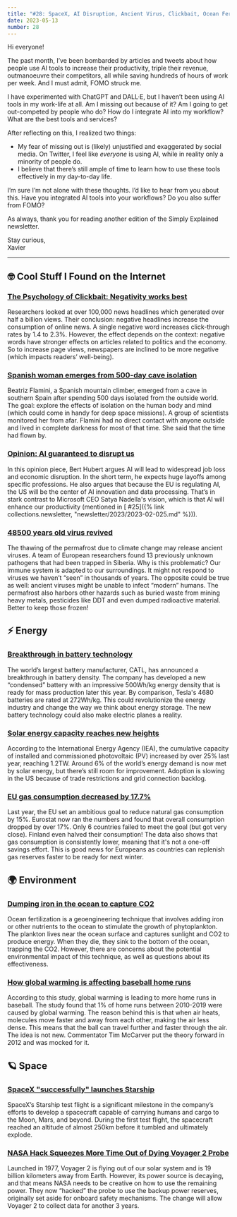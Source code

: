 ```yaml
---
title: "#28: SpaceX, AI Disruption, Ancient Virus, Clickbait, Ocean Fertilization, Home Runs, Voyager 2, and more!"
date: 2023-05-13
number: 28
---
```


Hi everyone!

The past month, I’ve been bombarded by articles and tweets about how people use AI tools to increase their productivity, triple their revenue, outmanoeuvre their competitors, all while saving hundreds of hours of work per week. And I must admit, FOMO struck me.

I have experimented with ChatGPT and DALL·E, but I haven’t been using AI tools in my work-life at all. Am I missing out because of it? Am I going to get out-competed by people who do? How do I integrate AI into my workflow? What are the best tools and services?

After reflecting on this, I realized two things:

* My fear of missing out is (likely) unjustified and exaggerated by social media. On Twitter, I feel like *everyone* is using AI, while in reality only a minority of people do.
* I believe that there’s still ample of time to learn how to use these tools effectively in my day-to-day life.

I’m sure I’m not alone with these thoughts. I’d like to hear from you about this. Have you integrated AI tools into your workflows? Do you also suffer from FOMO?

As always, thank you for reading another edition of the Simply Explained newsletter.

Stay curious,  
Xavier

---

## 🤓 Cool Stuff I Found on the Internet
### [The Psychology of Clickbait: Negativity works best](https://phys.org/news/2023-03-headlines-negative-boost-consumption-online.html)
Researchers looked at over 100,000 news headlines which generated over half a billion views. Their conclusion: negative headlines increase the consumption of online news. A single negative word increases click-through rates by 1.4 to 2.3%. However, the effect depends on the context: negative words have stronger effects on articles related to politics and the economy. So to increase page views, newspapers are inclined to be more negative (which impacts readers’ well-being).



### [Spanish woman emerges from 500-day cave isolation](https://www.theguardian.com/world/2023/apr/14/spanish-woman-emerges-after-spending-500-days-living-alone-in-cave)
Beatriz Flamini, a Spanish mountain climber, emerged from a cave in southern Spain after spending 500 days isolated from the outside world. The goal: explore the effects of isolation on the human body and mind (which could come in handy for deep space missions). A group of scientists monitored her from afar. Flamini had no direct contact with anyone outside and lived in complete darkness for most of that time. She said that the time had flown by.



### [Opinion: AI guaranteed to disrupt us](https://berthub.eu/articles/posts/ai-is-guaranteed-to-disrupt-us/)
In this opinion piece, Bert Hubert argues AI will lead to widespread job loss and economic disruption. In the short term, he expects huge layoffs among specific professions. He also argues that because the EU is regulating AI, the US will be the center of AI innovation and data processing. That’s in stark contrast to Microsoft CEO Satya Nadella's vision, which is that AI will enhance our productivity (mentioned in [ #25]({% link collections.newsletter, "newsletter/2023/2023-02-025.md" %})).



### [48500 years old virus revived](https://edition.cnn.com/2023/03/08/world/permafrost-virus-risk-climate-scn/index.html)
The thawing of the permafrost due to climate change may release ancient viruses. A team of European researchers found 13 previously unknown pathogens that had been trapped in Siberia. Why is this problematic? Our immune system is adapted to our surroundings. It might not respond to viruses we haven’t “seen” in thousands of years. The opposite could be true as well: ancient viruses might be unable to infect “modern” humans. The permafrost also harbors other hazards such as buried waste from mining heavy metals, pesticides like DDT and even dumped radioactive material. Better to keep those frozen!




## ⚡️ Energy
### [Breakthrough in battery technology](https://thedriven.io/2023/04/21/worlds-largest-battery-maker-announces-major-breakthrough-in-battery-density/)
The world’s largest battery manufacturer, CATL, has announced a breakthrough in battery density. The company has developed a new “condensed” battery with an impressive 500Wh/kg energy density that is ready for mass production later this year. By comparison, Tesla's 4680 batteries are rated at 272Wh/kg. This could revolutionize the energy industry and change the way we think about energy storage. The new battery technology could also make electric planes a reality.



### [Solar energy capacity reaches new heights](https://www.pv-tech.org/global-installed-pv-capacity-passes-1-18tw-iea/)
According to the International Energy Agency (IEA), the cumulative capacity of installed and commissioned photovoltaic (PV) increased by over 25% last year, reaching 1.2TW. Around 6% of the world’s energy demand is now met by solar energy, but there’s still room for improvement. Adoption is slowing in the US because of trade restrictions and grid connection backlog.



### [EU gas consumption decreased by 17.7%](https://ec.europa.eu/eurostat/en/web/products-eurostat-news/w/ddn-20230419-1)
Last year, the EU set an ambitious goal to reduce natural gas consumption by 15%. Eurostat now ran the numbers and found that overall consumption dropped by over 17%. Only 6 countries failed to meet the goal (but got very close). Finland even halved their consumption! The data also shows that gas consumption is consistently lower, meaning that it's not a one-off savings effort. This is good news for Europeans as countries can replenish gas reserves faster to be ready for next winter.



## 🌍 Environment
### [Dumping iron in the ocean to capture CO2](https://bigthink.com/life/ocean-fertilization-carbon/)
Ocean fertilization is a geoengineering technique that involves adding iron or other nutrients to the ocean to stimulate the growth of phytoplankton. The plankton lives near the ocean surface and captures sunlight and CO2 to produce energy. When they die, they sink to the bottom of the ocean, trapping the CO2. However, there are concerns about the potential environmental impact of this technique, as well as questions about its effectiveness.



### [How global warming is affecting baseball home runs](https://www.npr.org/2023/04/12/1169266941/global-warming-could-be-juicing-baseball-home-runs-study-finds)
According to this study, global warming is leading to more home runs in baseball. The study found that 1% of home runs between 2010-2019 were caused by global warming. The reason behind this is that when air heats, molecules move faster and away from each other, making the air less dense. This means that the ball can travel further and faster through the air. The idea is not new. Commentator Tim McCarver put the theory forward in 2012 and was mocked for it.



## 🪐 Space
### [SpaceX "successfully" launches Starship](https://www.spacex.com/launches/mission/?missionId=starship-flight-test)
SpaceX’s Starship test flight is a significant milestone in the company’s efforts to develop a spacecraft capable of carrying humans and cargo to the Moon, Mars, and beyond. During the first test flight, the spacecraft reached an altitude of almost 250km before it tumbled and ultimately explode.


### [NASA Hack Squeezes More Time Out of Dying Voyager 2 Probe](https://futurism.com/the-byte/nasa-hack-squeezes-more-time-dying-voyager-2-probe)
Launched in 1977, Voyager 2 is flying out of our solar system and is 19 billion kilometers away from Earth. However, its power source is decaying, and that means NASA needs to be creative on how to use the remaining power. They now “hacked” the probe to use the backup power reserves, originally set aside for onboard safety mechanisms. The change will allow Voyager 2 to collect data for another 3 years.
